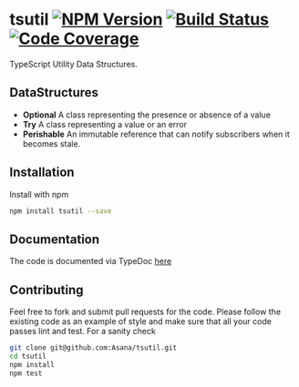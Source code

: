 # tsutil [![NPM Version][npm-image]][npm-url] [![Build Status][travis-image]][travis-url] [![Code Coverage][coveralls-image]][coveralls-url]

TypeScript Utility Data Structures.

## DataStructures

- **Optional** A class representing the presence or absence of a value
- **Try** A class representing a value or an error
- **Perishable** An immutable reference that can notify subscribers when it
  becomes stale.

## Installation

Install with npm

```sh
npm install tsutil --save
```

## Documentation

The code is documented via TypeDoc [here][doc]

## Contributing

Feel free to fork and submit pull requests for the code. Please follow the
existing code as an example of style and make sure that all your code passes
lint and test. For a sanity check

```sh
git clone git@github.com:Asana/tsutil.git
cd tsutil
npm install
npm test
```

[npm-url]: https://www.npmjs.org/package/tsutil
[npm-image]: http://img.shields.io/npm/v/tsutil.svg?style=flat-square

[travis-url]: http://travis-ci.org/Asana/tsutil
[travis-image]: http://img.shields.io/travis/Asana/tsutil.svg?style=flat-square

[coveralls-url]: https://coveralls.io/r/Asana/tsutil
[coveralls-image]: https://img.shields.io/coveralls/Asana/tsutil/master.svg?style=flat-square

[doc]: http://asana.github.io/tsutil
